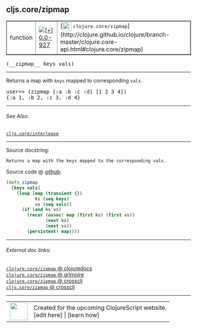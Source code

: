 ## cljs.core/zipmap



 <table border="1">
<tr>
<td>function</td>
<td><a href="https://github.com/cljsinfo/cljs-api-docs/tree/0.0-927"><img valign="middle" alt="[+] 0.0-927" title="Added in 0.0-927" src="https://img.shields.io/badge/+-0.0--927-lightgrey.svg"></a> </td>
<td>
[<img height="24px" valign="middle" src="http://i.imgur.com/1GjPKvB.png"> <samp>clojure.core/zipmap</samp>](http://clojure.github.io/clojure/branch-master/clojure.core-api.html#clojure.core/zipmap)
</td>
</tr>
</table>


 <samp>
(__zipmap__ keys vals)<br>
</samp>

---

Returns a map with `keys` mapped to corresponding `vals`.

<pre>user=> (zipmap [:a :b :c :d] [1 2 3 4])
{:a 1, :b 2, :c 3, :d 4}</pre>



---


###### See Also:

[`cljs.core/interleave`](../cljs.core/interleave.md)<br>

---


Source docstring:

```
Returns a map with the keys mapped to the corresponding vals.
```


Source code @ [github](https://github.com/clojure/clojurescript/blob/r3178/src/cljs/cljs/core.cljs#L7991-L8001):

```clj
(defn zipmap
  [keys vals]
    (loop [map (transient {})
           ks (seq keys)
           vs (seq vals)]
      (if (and ks vs)
        (recur (assoc! map (first ks) (first vs))
               (next ks)
               (next vs))
        (persistent! map))))
```

<!--
Repo - tag - source tree - lines:

 <pre>
clojurescript @ r3178
└── src
    └── cljs
        └── cljs
            └── <ins>[core.cljs:7991-8001](https://github.com/clojure/clojurescript/blob/r3178/src/cljs/cljs/core.cljs#L7991-L8001)</ins>
</pre>

-->

---



###### External doc links:

[`clojure.core/zipmap` @ clojuredocs](http://clojuredocs.org/clojure.core/zipmap)<br>
[`clojure.core/zipmap` @ grimoire](http://conj.io/store/v1/org.clojure/clojure/1.7.0-beta3/clj/clojure.core/zipmap/)<br>
[`clojure.core/zipmap` @ crossclj](http://crossclj.info/fun/clojure.core/zipmap.html)<br>
[`cljs.core/zipmap` @ crossclj](http://crossclj.info/fun/cljs.core.cljs/zipmap.html)<br>

---

 <table>
<tr><td>
<img valign="middle" align="right" width="48px" src="http://i.imgur.com/Hi20huC.png">
</td><td>
Created for the upcoming ClojureScript website.<br>
[edit here] | [learn how]
</td></tr></table>

[edit here]:https://github.com/cljsinfo/cljs-api-docs/blob/master/cljsdoc/cljs.core/zipmap.cljsdoc
[learn how]:https://github.com/cljsinfo/cljs-api-docs/wiki/cljsdoc-files

<!--

This information was too distracting to show to readers, but I'll leave it
commented here since it is helpful to:

- pretty-print the data used to generate this document
- and show how to retrieve that data



The API data for this symbol:

```clj
{:description "Returns a map with `keys` mapped to corresponding `vals`.\n\n<pre>user=> (zipmap [:a :b :c :d] [1 2 3 4])\n{:a 1, :b 2, :c 3, :d 4}</pre>",
 :ns "cljs.core",
 :name "zipmap",
 :signature ["[keys vals]"],
 :history [["+" "0.0-927"]],
 :type "function",
 :related ["cljs.core/interleave"],
 :full-name-encode "cljs.core/zipmap",
 :source {:code "(defn zipmap\n  [keys vals]\n    (loop [map (transient {})\n           ks (seq keys)\n           vs (seq vals)]\n      (if (and ks vs)\n        (recur (assoc! map (first ks) (first vs))\n               (next ks)\n               (next vs))\n        (persistent! map))))",
          :title "Source code",
          :repo "clojurescript",
          :tag "r3178",
          :filename "src/cljs/cljs/core.cljs",
          :lines [7991 8001]},
 :full-name "cljs.core/zipmap",
 :clj-symbol "clojure.core/zipmap",
 :docstring "Returns a map with the keys mapped to the corresponding vals."}

```

Retrieve the API data for this symbol:

```clj
;; from Clojure REPL
(require '[clojure.edn :as edn])
(-> (slurp "https://raw.githubusercontent.com/cljsinfo/cljs-api-docs/catalog/cljs-api.edn")
    (edn/read-string)
    (get-in [:symbols "cljs.core/zipmap"]))
```

-->
